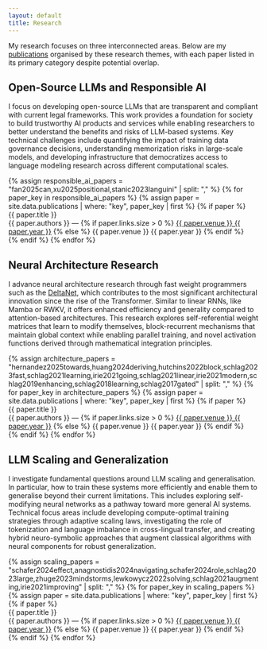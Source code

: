```yaml
---
layout: default
title: Research
---
```


<div class="research-intro">
  <p>My research focuses on three interconnected areas. Below are my <a href="https://scholar.google.com/citations?user=nFQJEskAAAAJ&hl=en&oi=ao" target="_blank">publications</a> organised by these research themes, with each paper listed in its primary category despite potential overlap.</p>
</div>

## Open-Source LLMs and Responsible AI

<div class="research-section-intro">
  <p>I focus on developing open-source LLMs that are transparent and compliant with current legal frameworks. This work provides a foundation for society to build trustworthy AI products and services while enabling researchers to better understand the benefits and risks of LLM-based systems. Key technical challenges include quantifying the impact of training data governance decisions, understanding memorization risks in large-scale models, and developing infrastructure that democratizes access to language modeling research across different computational scales.</p>
</div>

<div class="paper-list-compact">
  {% assign responsible_ai_papers = "fan2025can,xu2025positional,stanic2023languini" | split: "," %}
  {% for paper_key in responsible_ai_papers %}
    {% assign paper = site.data.publications | where: "key", paper_key | first %}
    {% if paper %}
      <div class="paper-compact">
        <div class="paper-title">{{ paper.title }}</div>
        <div class="paper-meta-compact">
          <span class="authors">{{ paper.authors }}</span> — 
          {% if paper.links.size > 0 %}
            <a href="{{ paper.links[0].url }}" class="venue-link">{{ paper.venue }} {{ paper.year }}</a>
          {% else %}
            <span class="venue">{{ paper.venue }} {{ paper.year }}</span>
          {% endif %}
        </div>
      </div>
    {% endif %}
  {% endfor %}
</div>

## Neural Architecture Research

<div class="research-section-intro">
  <p>I advance neural architecture research through fast weight programmers such as the <a href="https://proceedings.mlr.press/v139/schlag21a" target="_blank">DeltaNet</a>, which contributes to the most significant architectural innovation since the rise of the Transformer. Similar to linear RNNs, like Mamba or RWKV, it offers enhanced efficiency and generality compared to attention-based architectures. This research explores self-referential weight matrices that learn to modify themselves, block-recurrent mechanisms that maintain global context while enabling parallel training, and novel activation functions derived through mathematical integration principles.</p>
</div>

<div class="paper-list-compact">
  {% assign architecture_papers = "hernandez2025towards,huang2024deriving,hutchins2022block,schlag2023fast,schlag2021learning,irie2021going,schlag2021linear,irie2021modern,schlag2019enhancing,schlag2018learning,schlag2017gated" | split: "," %}
  {% for paper_key in architecture_papers %}
    {% assign paper = site.data.publications | where: "key", paper_key | first %}
    {% if paper %}
      <div class="paper-compact">
        <div class="paper-title">{{ paper.title }}</div>
        <div class="paper-meta-compact">
          <span class="authors">{{ paper.authors }}</span> — 
          {% if paper.links.size > 0 %}
            <a href="{{ paper.links[0].url }}" class="venue-link">{{ paper.venue }} {{ paper.year }}</a>
          {% else %}
            <span class="venue">{{ paper.venue }} {{ paper.year }}</span>
          {% endif %}
        </div>
      </div>
    {% endif %}
  {% endfor %}
</div>

## LLM Scaling and Generalization

<div class="research-section-intro">
  <p>I investigate fundamental questions around LLM scaling and generalisation. In particular, how to train these systems more efficiently and enable them to generalise beyond their current limitations. This includes exploring self-modifying neural networks as a pathway toward more general AI systems. Technical focus areas include developing compute-optimal training strategies through adaptive scaling laws, investigating the role of tokenization and language imbalance in cross-lingual transfer, and creating hybrid neuro-symbolic approaches that augment classical algorithms with neural components for robust generalization.</p>
</div>

<div class="paper-list-compact">
  {% assign scaling_papers = "schafer2024effect,anagnostidis2024navigating,schafer2024role,schlag2023large,zhuge2023mindstorms,lewkowycz2022solving,schlag2021augmenting,irie2021improving" | split: "," %}
  {% for paper_key in scaling_papers %}
    {% assign paper = site.data.publications | where: "key", paper_key | first %}
    {% if paper %}
      <div class="paper-compact">
        <div class="paper-title">{{ paper.title }}</div>
        <div class="paper-meta-compact">
          <span class="authors">{{ paper.authors }}</span> — 
          {% if paper.links.size > 0 %}
            <a href="{{ paper.links[0].url }}" class="venue-link">{{ paper.venue }} {{ paper.year }}</a>
          {% else %}
            <span class="venue">{{ paper.venue }} {{ paper.year }}</span>
          {% endif %}
        </div>
      </div>
    {% endif %}
  {% endfor %}
</div>

